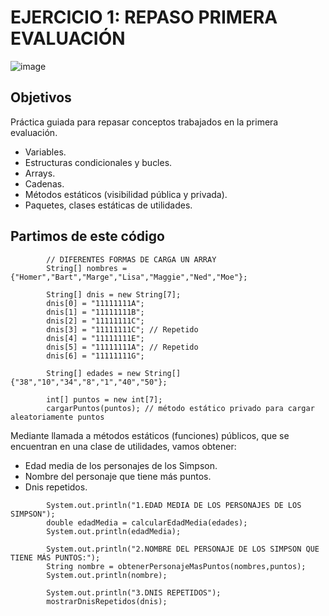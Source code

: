 # EJERCICIO 1: REPASO PRIMERA EVALUACIÓN

![image](https://github.com/user-attachments/assets/e1b56f8f-4b07-4b00-8095-9eaa9d5a8aef)

## Objetivos

Práctica guiada para repasar conceptos trabajados en la primera evaluación.
- Variables.
- Estructuras condicionales y bucles.
- Arrays.
- Cadenas.
- Métodos estáticos (visibilidad pública y privada).
- Paquetes, clases estáticas de utilidades.


## Partimos de este código

```
        // DIFERENTES FORMAS DE CARGA UN ARRAY
        String[] nombres = {"Homer","Bart","Marge","Lisa","Maggie","Ned","Moe"};

        String[] dnis = new String[7];
        dnis[0] = "11111111A";
        dnis[1] = "11111111B";
        dnis[2] = "11111111C";
        dnis[3] = "11111111C"; // Repetido
        dnis[4] = "11111111E";
        dnis[5] = "11111111A"; // Repetido
        dnis[6] = "11111111G";

        String[] edades = new String[]{"38","10","34","8","1","40","50"};

        int[] puntos = new int[7];
        cargarPuntos(puntos); // método estático privado para cargar aleatoriamente puntos

```

Mediante llamada a métodos estáticos (funciones) públicos, que se encuentran en una clase de utilidades, vamos obtener:

- Edad media de los personajes de los Simpson.
- Nombre del personaje que tiene más puntos.
- Dnis repetidos.

```
        System.out.println("1.EDAD MEDIA DE LOS PERSONAJES DE LOS SIMPSON");
        double edadMedia = calcularEdadMedia(edades);
        System.out.println(edadMedia);

        System.out.println("2.NOMBRE DEL PERSONAJE DE LOS SIMPSON QUE TIENE MÁS PUNTOS:");
        String nombre = obtenerPersonajeMasPuntos(nombres,puntos);
        System.out.println(nombre);

        System.out.println("3.DNIS REPETIDOS");
        mostrarDnisRepetidos(dnis);
```
